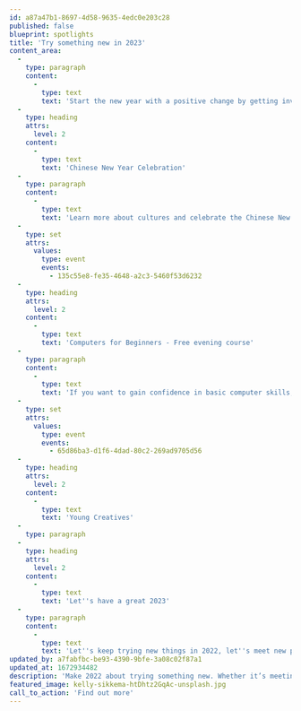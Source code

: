 ```yaml
---
id: a87a47b1-8697-4d58-9635-4edc0e203c28
published: false
blueprint: spotlights
title: 'Try something new in 2023'
content_area:
  -
    type: paragraph
    content:
      -
        type: text
        text: 'Start the new year with a positive change by getting involved in some exciting events and activities running in Suffolk! If you ever wanted to try something new or develop a hobby, now is the time to do it! There is something for everyone, from exploring cultural traditions to learning computer skills and exploring the...'
  -
    type: heading
    attrs:
      level: 2
    content:
      -
        type: text
        text: 'Chinese New Year Celebration'
  -
    type: paragraph
    content:
      -
        type: text
        text: 'Learn more about cultures and celebrate the Chinese New Year in the Ipswich County Library. There will be a range of unique performances such as Hong Kong Chinese Orchestra, Chinese Drumming, regional dances and more!'
  -
    type: set
    attrs:
      values:
        type: event
        events:
          - 135c55e8-fe35-4648-a2c3-5460f53d6232
  -
    type: heading
    attrs:
      level: 2
    content:
      -
        type: text
        text: 'Computers for Beginners - Free evening course'
  -
    type: paragraph
    content:
      -
        type: text
        text: 'If you want to gain confidence in basic computer skills, then this course is for you! During the 5 weeks, you will learn about computers, how to use the internet, how to set up an email account, and how to access online services to help you with your daily life. '
  -
    type: set
    attrs:
      values:
        type: event
        events:
          - 65d86ba3-d1f6-4dad-80c2-269ad9705d56
  -
    type: heading
    attrs:
      level: 2
    content:
      -
        type: text
        text: 'Young Creatives'
  -
    type: paragraph
  -
    type: heading
    attrs:
      level: 2
    content:
      -
        type: text
        text: 'Let''s have a great 2023'
  -
    type: paragraph
    content:
      -
        type: text
        text: 'Let''s keep trying new things in 2022, let''s meet new people and explore new places. The events listed above are only a taster of the incredible selection of activities available across Let''s Get Creative which can allow you to do this for little or no cost. Explore our listings page to uncover even more events and activities suitable for you. '
updated_by: a7fabfbc-be93-4390-9bfe-3a08c02f87a1
updated_at: 1672934482
description: 'Make 2022 about trying something new. Whether it’s meeting others outside, joining a call from your sofa or signing up to a club at your local library, getting involved has never been easier. Delve into our specially selected spotlight on free and easy activities to enjoy this year.'
featured_image: kelly-sikkema-htDhtz2GqAc-unsplash.jpg
call_to_action: 'Find out more'
---
```

